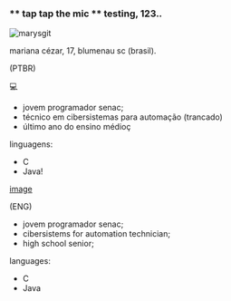 ### ** tap tap the mic ** testing, 123..

![marysgit](https://user-images.githubusercontent.com/92161044/138627365-2ca7532b-7210-4818-91bc-801d0d6b51c9.jpg)

mariana cézar, 17, blumenau sc (brasil).

(PTBR)

💻
- jovem programador senac;
- técnico em cibersistemas para automação (trancado)
- último ano do ensino médioç

linguagens:
- C
- Java!
 
[image](https://user-images.githubusercontent.com/92161044/141476518-f1ebfdd3-02be-425b-b364-7742f4d0e4d3.png)

(ENG)

- jovem programador senac;
- cibersistems for automation technician;
- high school senior;

languages:
- C
- Java
